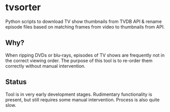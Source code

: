 # tvsorter

Python scripts to download TV show thumbnails from TVDB API & rename episode
files based on matching frames from video to thumbnails from API.

## Why?

When ripping DVDs or blu-rays, episodes of TV shows are frequently not in the
correct viewing order. The purpose of this tool is to re-order them correctly
without manual intervention.

## Status

Tool is in very early development stages. Rudimentary functionality is present,
but still requires some manual intervention. Process is also quite slow.
